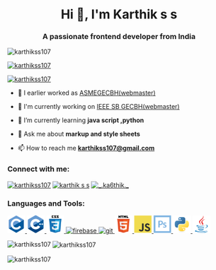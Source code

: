 <h1 align="center">Hi 👋, I'm Karthik s s</h1>
<h3 align="center">A passionate frontend developer from India</h3>

<p align="left"> <img src="https://komarev.com/ghpvc/?username=karthikss107&label=Profile%20views&color=0e75b6&style=flat" alt="karthikss107" /> </p>

<p align="left"> <a href="https://github.com/ryo-ma/github-profile-trophy"><img src="https://github-profile-trophy.vercel.app/?username=karthikss107" alt="karthikss107" /></a> </p>

<p align="left"> <a href="https://twitter.com/karthikss107" target="blank"><img src="https://img.shields.io/twitter/follow/karthikss107?logo=twitter&style=for-the-badge" alt="karthikss107" /></a> </p>

- 🔭 I earlier worked as [ASMEGECBH(webmaster)](https://asmegecbh.in/)

- 🔭  I'm currently working on [IEEE SB GECBH(webmaster)](https://www.ieeegecbh.org/)

- 🌱 I’m currently learning **java script ,python**

- 💬 Ask me about **markup and style sheets**

- 📫 How to reach me **karthikss107@gmail.com**

<h3 align="left">Connect with me:</h3>
<p align="left">
<a href="https://twitter.com/karthikss107" target="blank"><img align="center" src="https://raw.githubusercontent.com/rahuldkjain/github-profile-readme-generator/master/src/images/icons/Social/twitter.svg" alt="karthikss107" height="30" width="40" /></a>
<a href="https://linkedin.com/in/karthik s s" target="blank"><img align="center" src="https://raw.githubusercontent.com/rahuldkjain/github-profile-readme-generator/master/src/images/icons/Social/linked-in-alt.svg" alt="karthik s s" height="30" width="40" /></a>
<a href="https://instagram.com/_.ka6thik._" target="blank"><img align="center" src="https://raw.githubusercontent.com/rahuldkjain/github-profile-readme-generator/master/src/images/icons/Social/instagram.svg" alt="_.ka6thik._" height="30" width="40" /></a>
</p>

<h3 align="left">Languages and Tools:</h3>
<p align="left"> <a href="https://www.cprogramming.com/" target="_blank" rel="noreferrer"> <img src="https://raw.githubusercontent.com/devicons/devicon/master/icons/c/c-original.svg" alt="c" width="40" height="40"/> </a> <a href="https://www.w3schools.com/cpp/" target="_blank" rel="noreferrer"> <img src="https://raw.githubusercontent.com/devicons/devicon/master/icons/cplusplus/cplusplus-original.svg" alt="cplusplus" width="40" height="40"/> </a> <a href="https://www.w3schools.com/css/" target="_blank" rel="noreferrer"> <img src="https://raw.githubusercontent.com/devicons/devicon/master/icons/css3/css3-original-wordmark.svg" alt="css3" width="40" height="40"/> </a> <a href="https://firebase.google.com/" target="_blank" rel="noreferrer"> <img src="https://www.vectorlogo.zone/logos/firebase/firebase-icon.svg" alt="firebase" width="40" height="40"/> </a> <a href="https://git-scm.com/" target="_blank" rel="noreferrer"> <img src="https://www.vectorlogo.zone/logos/git-scm/git-scm-icon.svg" alt="git" width="40" height="40"/> </a> <a href="https://www.w3.org/html/" target="_blank" rel="noreferrer"> <img src="https://raw.githubusercontent.com/devicons/devicon/master/icons/html5/html5-original-wordmark.svg" alt="html5" width="40" height="40"/> </a> <a href="https://developer.mozilla.org/en-US/docs/Web/JavaScript" target="_blank" rel="noreferrer"> <img src="https://raw.githubusercontent.com/devicons/devicon/master/icons/javascript/javascript-original.svg" alt="javascript" width="40" height="40"/> </a> <a href="https://www.photoshop.com/en" target="_blank" rel="noreferrer"> <img src="https://raw.githubusercontent.com/devicons/devicon/master/icons/photoshop/photoshop-line.svg" alt="photoshop" width="40" height="40"/> </a> <a href="https://www.python.org" target="_blank" rel="noreferrer"> <img src="https://raw.githubusercontent.com/devicons/devicon/master/icons/python/python-original.svg" alt="python" width="40" height="40"/> <a href="https://www.java.com/en/" target="_blank" rel="noreferrer"><img src="https://raw.githubusercontent.com/devicons/devicon/master/icons/java/java-original.svg" alt="python" width="40" height="40"/></a> </p>

<p><img align="left" src="https://github-readme-stats.vercel.app/api/top-langs?username=karthikss107&show_icons=true&locale=en&layout=compact" alt="karthikss107" /></p>

<p>&nbsp;<img align="center" src="https://github-readme-stats.vercel.app/api?username=karthikss107&show_icons=true&locale=en" alt="karthikss107" /></p>

<p><img align="center" src="https://github-readme-streak-stats.herokuapp.com/?user=karthikss107&" alt="karthikss107" /></p>

